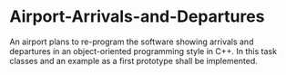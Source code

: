 # Airport-Arrivals-and-Departures
An airport plans to re-program the software showing arrivals and departures in an object-oriented programming style in C++. In this task classes and an example as a first prototype shall be implemented.
